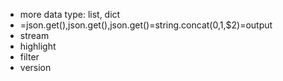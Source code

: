 - more data type: list, dict
- =json.get(),json.get(),json.get()=string.concat($0,$1,$2)=output
- stream
- highlight
- filter
- version